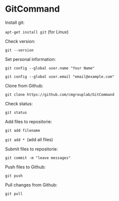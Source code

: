 # GitCommand

Install git: 

  `apt-get install git` (for Linux)
  
Check version: 

  `git --version`
  
Set personal information:

  `git config --global user.name "Your Name"`
  
  `git config --global user.email "email@example.com"`
  
Clone from Github:

  `git clone https://github.com/cmgrouplab/GitCommand`
  
Check status:

  `git status`
  
Add files to repositorie:

  `git add filename `
  
  `git add * `(add all files)
  
Submit files to repositorie:

  `git commit -m "leave messages"`
  
Push files to Github:

  `git push`
  
Pull changes from Github:

  `git pull`

